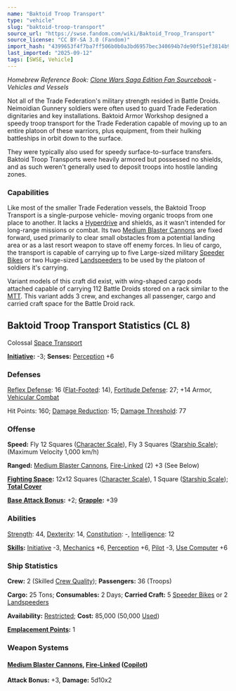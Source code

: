 ```yaml
---
name: "Baktoid Troop Transport"
type: "vehicle"
slug: "baktoid-troop-transport"
source_url: "https://swse.fandom.com/wiki/Baktoid_Troop_Transport"
source_license: "CC BY-SA 3.0 (Fandom)"
import_hash: "4399653f4f7ba7ff506b0b0a3bd6957bec340694b7de90f51ef3814b9da03118"
last_imported: "2025-09-12"
tags: [SWSE, Vehicle]
---
```

*Homebrew Reference Book: [Clone Wars Saga Edition Fan Sourcebook](https://swse.fandom.com/wiki/Clone_Wars_Saga_Edition_Fan_Sourcebook) - Vehicles and Vessels*

Not all of the Trade Federation's military strength resided in Battle Droids. Neimoidian Gunnery soldiers were often used to guard Trade Federation dignitaries and key installations. Baktoid Armor Workshop designed a speedy troop transport for the Trade Federation capable of moving up to an entire platoon of these warriors, plus equipment, from their hulking battleships in orbit down to the surface.

They were typically also used for speedy surface-to-surface transfers. Baktoid Troop Transports were heavily armored but possessed no shields, and as such weren't generally used to deposit troops into hostile landing zones.

### Capabilities
Like most of the smaller Trade Federation vessels, the Baktoid Troop Transport is a single-purpose vehicle- moving organic troops from one place to another. It lacks a [Hyperdrive](https://swse.fandom.com/wiki/Hyperdrive) and shields, as it wasn't intended for long-range missions or combat. Its two [Medium Blaster Cannons](https://swse.fandom.com/wiki/Medium_Blaster_Cannons) are fixed forward, used primarily to clear small obstacles from a potential landing area or as a last resort weapon to stave off enemy forces. In lieu of cargo, the transport is capable of carrying up to five Large-sized military [Speeder Bikes](https://swse.fandom.com/wiki/Speeder_Bikes) or two Huge-sized [Landspeeders](https://swse.fandom.com/wiki/Landspeeders) to be used by the platoon of soldiers it's carrying.

Variant models of this craft did exist, with wing-shaped cargo pods attached capable of carrying 112 Battle Droids stored on a rack similar to the [MTT](https://swse.fandom.com/wiki/MTT). This variant adds 3 crew, and exchanges all passenger, cargo and carried craft space for the Battle Droid rack.

## Baktoid Troop Transport Statistics (CL 8)
Colossal [Space Transport](https://swse.fandom.com/wiki/Space_Transports)

**[Initiative](https://swse.fandom.com/wiki/Initiative):** -3; **Senses:** [Perception](https://swse.fandom.com/wiki/Perception) +6
### Defenses
[Reflex Defense](https://swse.fandom.com/wiki/Reflex_Defense_(Vehicles)): 16 ([Flat-Footed](https://swse.fandom.com/wiki/Flat-Footed): 14), [Fortitude Defense](https://swse.fandom.com/wiki/Fortitude_Defense_(Vehicles)): 27; +14 Armor, [Vehicular Combat](https://swse.fandom.com/wiki/Vehicular_Combat)

Hit Points: 160; [Damage Reduction](https://swse.fandom.com/wiki/Damage_Reduction): 15; [Damage Threshold](https://swse.fandom.com/wiki/Damage_Threshold_(Vehicles)): 77
### Offense
**Speed:** Fly 12 Squares ([Character Scale](https://swse.fandom.com/wiki/Character_Scale)), Fly 3 Squares ([Starship Scale](https://swse.fandom.com/wiki/Starship_Scale)); (Maximum Velocity 1,000 km/h)

**Ranged:** [Medium Blaster Cannons](https://swse.fandom.com/wiki/Medium_Blaster_Cannons), [Fire-Linked](https://swse.fandom.com/wiki/Fire-Linked) (2) +3 (See Below)

**[Fighting Space](https://swse.fandom.com/wiki/Fighting_Space):** 12x12 Squares ([Character Scale](https://swse.fandom.com/wiki/Character_Scale)), 1 Square ([Starship Scale](https://swse.fandom.com/wiki/Starship_Scale)); **[Total Cover](https://swse.fandom.com/wiki/Total_Cover)**

**[Base Attack Bonus](https://swse.fandom.com/wiki/Base_Attack_Bonus):** +2; **[Grapple](https://swse.fandom.com/wiki/Grapple):** +39
### Abilities
[Strength](https://swse.fandom.com/wiki/Strength): 44, [Dexterity](https://swse.fandom.com/wiki/Dexterity): 14, [Constitution](https://swse.fandom.com/wiki/Constitution): -, [Intelligence](https://swse.fandom.com/wiki/Intelligence): 12

**[Skills](https://swse.fandom.com/wiki/Skills):** [Initiative](https://swse.fandom.com/wiki/Initiative) -3, [Mechanics](https://swse.fandom.com/wiki/Mechanics) +6, [Perception](https://swse.fandom.com/wiki/Perception) +6, [Pilot](https://swse.fandom.com/wiki/Pilot) -3, [Use Computer](https://swse.fandom.com/wiki/Use_Computer) +6
### Ship Statistics
**Crew:** 2 (Skilled [Crew Quality](https://swse.fandom.com/wiki/Crew_Quality)); **Passengers:** 36 (Troops)

**Cargo:** 25 Tons; **Consumables:** 2 Days; **Carried Craft:** 5 [Speeder Bikes](https://swse.fandom.com/wiki/Speeder_Bikes) or 2 [Landspeeders](https://swse.fandom.com/wiki/Landspeeders)

**Availability:** [Restricted](https://swse.fandom.com/wiki/Restricted); **Cost:** 85,000 (50,000 [Used](https://swse.fandom.com/wiki/Used))

**[Emplacement Points](https://swse.fandom.com/wiki/Emplacement_Points):** 1
### Weapon Systems
#### **[Medium Blaster Cannons](https://swse.fandom.com/wiki/Medium_Blaster_Cannons), [Fire-Linked](https://swse.fandom.com/wiki/Fire-Linked) ([Copilot](https://swse.fandom.com/wiki/Copilot))**
**Attack Bonus:** +3, **Damage:** 5d10x2